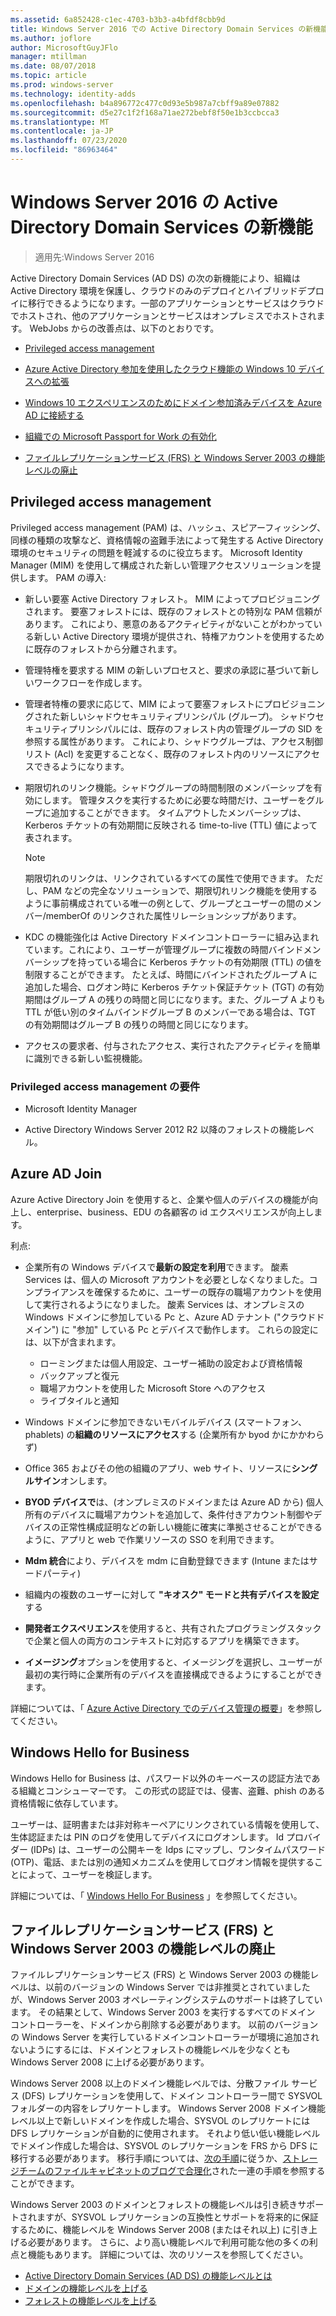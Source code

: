 ```yaml
---
ms.assetid: 6a852428-c1ec-4703-b3b3-a4bfdf8cbb9d
title: Windows Server 2016 での Active Directory Domain Services の新機能
ms.author: joflore
author: MicrosoftGuyJFlo
manager: mtillman
ms.date: 08/07/2018
ms.topic: article
ms.prod: windows-server
ms.technology: identity-adds
ms.openlocfilehash: b4a896772c477c0d93e5b987a7cbff9a89e07882
ms.sourcegitcommit: d5e27c1f2f168a71ae272bebf8f50e1b3ccbcca3
ms.translationtype: MT
ms.contentlocale: ja-JP
ms.lasthandoff: 07/23/2020
ms.locfileid: "86963464"
---
```

# <a name="whats-new-in-active-directory-domain-services-for-windows-server-2016"></a>Windows Server 2016 の Active Directory Domain Services の新機能

>適用先:Windows Server 2016

Active Directory Domain Services (AD DS) の次の新機能により、組織は Active Directory 環境を保護し、クラウドのみのデプロイとハイブリッドデプロイに移行できるようになります。一部のアプリケーションとサービスはクラウドでホストされ、他のアプリケーションとサービスはオンプレミスでホストされます。 WebJobs からの改善点は、以下のとおりです。  
  
- [Privileged access management](/microsoft-identity-manager/pam/privileged-identity-management-for-active-directory-domain-services)  
  
- [Azure Active Directory 参加を使用したクラウド機能の Windows 10 デバイスへの拡張](/azure/active-directory/devices/overview)
  
- [Windows 10 エクスペリエンスのためにドメイン参加済みデバイスを Azure AD に接続する](/azure/active-directory/devices/hybrid-azuread-join-plan)
  
- [組織での Microsoft Passport for Work の有効化](/windows/security/identity-protection/hello-for-business/hello-identity-verification)
  
- [ファイルレプリケーションサービス (FRS) と Windows Server 2003 の機能レベルの廃止](ad-ds/active-directory-functional-levels.md)  
  
## <a name="privileged-access-management"></a>Privileged access management

Privileged access management (PAM) は、ハッシュ、スピアーフィッシング、同様の種類の攻撃など、資格情報の盗難手法によって発生する Active Directory 環境のセキュリティの問題を軽減するのに役立ちます。 Microsoft Identity Manager (MIM) を使用して構成された新しい管理アクセスソリューションを提供します。 PAM の導入:  
  
- 新しい要塞 Active Directory フォレスト。 MIM によってプロビジョニングされます。 要塞フォレストには、既存のフォレストとの特別な PAM 信頼があります。 これにより、悪意のあるアクティビティがないことがわかっている新しい Active Directory 環境が提供され、特権アカウントを使用するために既存のフォレストから分離されます。  
  
- 管理特権を要求する MIM の新しいプロセスと、要求の承認に基づいて新しいワークフローを作成します。  
  
- 管理者特権の要求に応じて、MIM によって要塞フォレストにプロビジョニングされた新しいシャドウセキュリティプリンシパル (グループ)。 シャドウセキュリティプリンシパルには、既存のフォレスト内の管理グループの SID を参照する属性があります。 これにより、シャドウグループは、アクセス制御リスト (Acl) を変更することなく、既存のフォレスト内のリソースにアクセスできるようになります。  
  
- 期限切れのリンク機能。シャドウグループの時間制限のメンバーシップを有効にします。 管理タスクを実行するために必要な時間だけ、ユーザーをグループに追加することができます。 タイムアウトしたメンバーシップは、Kerberos チケットの有効期間に反映される time-to-live (TTL) 値によって表されます。  
  
    > [!NOTE]  
    > 期限切れのリンクは、リンクされているすべての属性で使用できます。 ただし、PAM などの完全なソリューションで、期限切れリンク機能を使用するように事前構成されている唯一の例として、グループとユーザーの間のメンバー/memberOf のリンクされた属性リレーションシップがあります。  
  
- KDC の機能強化は Active Directory ドメインコントローラーに組み込まれています。これにより、ユーザーが管理グループに複数の時間バインドメンバーシップを持っている場合に Kerberos チケットの有効期限 (TTL) の値を制限することができます。 たとえば、時間にバインドされたグループ A に追加した場合、ログオン時に Kerberos チケット保証チケット (TGT) の有効期間はグループ A の残りの時間と同じになります。また、グループ A よりも TTL が低い別のタイムバインドグループ B のメンバーである場合は、TGT の有効期間はグループ B の残りの時間と同じになります。  
  
- アクセスの要求者、付与されたアクセス、実行されたアクティビティを簡単に識別できる新しい監視機能。  

### <a name="requirements-for-privileged-access-management"></a>Privileged access management の要件
  
- Microsoft Identity Manager  
  
- Active Directory Windows Server 2012 R2 以降のフォレストの機能レベル。  
  
## <a name="azure-ad-join"></a>Azure AD Join

Azure Active Directory Join を使用すると、企業や個人のデバイスの機能が向上し、enterprise、business、EDU の各顧客の id エクスペリエンスが向上します。  
  
利点:  
  
- 企業所有の Windows デバイスで**最新の設定を利用**できます。 酸素 Services は、個人の Microsoft アカウントを必要としなくなりました。コンプライアンスを確保するために、ユーザーの既存の職場アカウントを使用して実行されるようになりました。 酸素 Services は、オンプレミスの Windows ドメインに参加している Pc と、Azure AD テナント ("クラウドドメイン") に "参加" している Pc とデバイスで動作します。 これらの設定には、以下が含まれます。  

   - ローミングまたは個人用設定、ユーザー補助の設定および資格情報  
   - バックアップと復元  
   - 職場アカウントを使用した Microsoft Store へのアクセス  
   - ライブタイルと通知  
  
- Windows ドメインに参加できないモバイルデバイス (スマートフォン、phablets) の**組織のリソースにアクセス**する (企業所有か byod かにかかわらず)  
- Office 365 およびその他の組織のアプリ、web サイト、リソースに**シングルサイン**オンします。  
- **BYOD デバイスで**は、(オンプレミスのドメインまたは Azure AD から) 個人所有のデバイスに職場アカウントを追加して、条件付きアカウント制御やデバイスの正常性構成証明などの新しい機能に確実に準拠させることができるように、アプリと web で作業リソースの SSO を利用できます。  
- **Mdm 統合**により、デバイスを mdm に自動登録できます (Intune またはサードパーティ)  
- 組織内の複数のユーザーに対して **"キオスク" モードと共有デバイスを設定**する  
- **開発者エクスペリエンス**を使用すると、共有されたプログラミングスタックで企業と個人の両方のコンテキストに対応するアプリを構築できます。  
- **イメージング**オプションを使用すると、イメージングを選択し、ユーザーが最初の実行時に企業所有のデバイスを直接構成できるようにすることができます。  
  
詳細については、「 [Azure Active Directory でのデバイス管理の概要](/azure/active-directory/devices/overview)」を参照してください。  
  
## <a name="windows-hello-for-business"></a>Windows Hello for Business

Windows Hello for Business は、パスワード以外のキーベースの認証方法である組織とコンシューマーです。 この形式の認証では、侵害、盗難、phish のある資格情報に依存しています。  
  
ユーザーは、証明書または非対称キーペアにリンクされている情報を使用して、生体認証または PIN のログを使用してデバイスにログオンします。 Id プロバイダー (IDPs) は、ユーザーの公開キーを Idps にマップし、ワンタイムパスワード (OTP)、電話、または別の通知メカニズムを使用してログオン情報を提供することによって、ユーザーを検証します。  
  
詳細については、「 [Windows Hello For Business](/windows/security/identity-protection/hello-for-business/hello-identity-verification) 」を参照してください。  
  
## <a name="deprecation-of-file-replication-service-frs-and-windows-server-2003-functional-levels"></a>ファイルレプリケーションサービス (FRS) と Windows Server 2003 の機能レベルの廃止

ファイルレプリケーションサービス (FRS) と Windows Server 2003 の機能レベルは、以前のバージョンの Windows Server では非推奨とされていましたが、Windows Server 2003 オペレーティングシステムのサポートは終了しています。 その結果として、Windows Server 2003 を実行するすべてのドメイン コントローラーを、ドメインから削除する必要があります。 以前のバージョンの Windows Server を実行しているドメインコントローラーが環境に追加されないようにするには、ドメインとフォレストの機能レベルを少なくとも Windows Server 2008 に上げる必要があります。

Windows Server 2008 以上のドメイン機能レベルでは、分散ファイル サービス (DFS) レプリケーションを使用して、ドメイン コントローラー間で SYSVOL フォルダーの内容をレプリケートします。 Windows Server 2008 ドメイン機能レベル以上で新しいドメインを作成した場合、SYSVOL のレプリケートには DFS レプリケーションが自動的に使用されます。 それより低い低い機能レベルでドメイン作成した場合は、SYSVOL のレプリケーションを FRS から DFS に移行する必要があります。 移行手順については、[次の手順](/previous-versions/windows/it-pro/windows-server-2008-r2-and-2008/dd640019\(v=ws.10\))に従うか、[ストレージチームのファイルキャビネットのブログで合理化](https://techcommunity.microsoft.com/t5/storage-at-microsoft/bg-p/FileCAB)された一連の手順を参照することができます。  
  
Windows Server 2003 のドメインとフォレストの機能レベルは引き続きサポートされますが、SYSVOL レプリケーションの互換性とサポートを将来的に保証するために、機能レベルを Windows Server 2008 (またはそれ以上) に引き上げる必要があります。 さらに、より高い機能レベルで利用可能な他の多くの利点と機能もあります。 詳細については、次のリソースを参照してください。  

- [Active Directory Domain Services (AD DS) の機能レベルとは](ad-ds/active-directory-functional-levels.md)  
- [ドメインの機能レベルを上げる](/previous-versions/windows/it-pro/windows-server-2008-r2-and-2008/cc753104\(v=ws.11\))  
- [フォレストの機能レベルを上げる](/previous-versions/windows/it-pro/windows-server-2008-r2-and-2008/cc730985\(v=ws.11\))  

